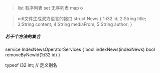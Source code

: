 


> list  有序列表
> set   无序列表
> map
o

> odl文件生成双方语言的接口
struct News {
    1:i32 id;
    2:String title;
    3:String content;
    4:String mediaFrom;
    5:String author;
}

##### 若干个方法的集合
service IndexNewsOperatorServices {
    bool indexNews(indexNews)
    bool removeByNewId(1:i32 id)
}

typeof i32 int; // 定义别名